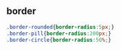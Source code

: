 ##  border

```css
.border-rounded{border-radius:5px;}
.border-pill{border-radius:200px;}
.border-circle{border-radius:50%;}
```
